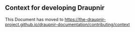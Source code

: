 <!--
SPDX-FileCopyrightText: 2024 Gnuxie <Gnuxie@protonmail.com>

SPDX-License-Identifier: CC0-1.0
-->

## Context for developing Draupnir

This Document has moved to https://the-draupnir-project.github.io/draupnir-documentation/contributing/context

